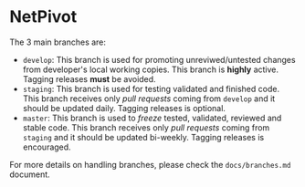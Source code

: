 # NetPivot
The 3 main branches are:

* `develop`: This branch is used for promoting unreviwed/untested changes from
   developer's local working copies. This branch is **highly** active. Tagging
   releases **must** be avoided.
* `staging`: This branch is used for testing validated and finished code. This
   branch receives only *pull requests* coming from `develop` and it should be
   updated daily. Tagging releases is optional.
* `master`: This branch is used to *freeze* tested, validated, reviewed and
   stable code. This branch receives only *pull requests* coming from `staging`
   and it should be updated bi-weekly. Tagging releases is encouraged.

For more details on handling branches, please check the `docs/branches.md`
document.

